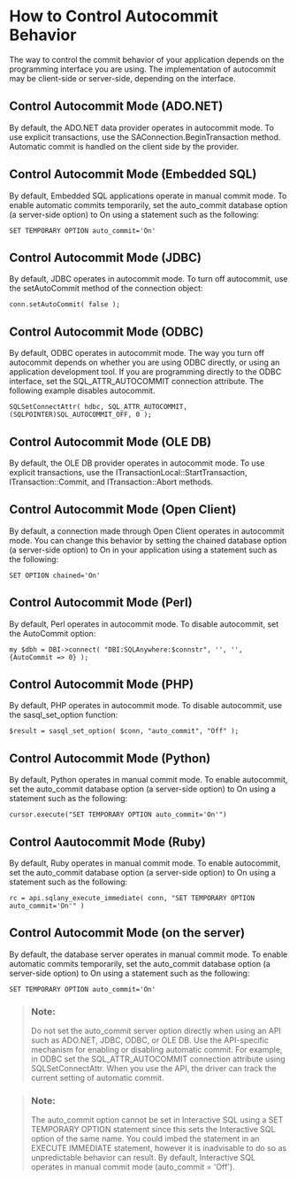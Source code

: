 <!-- loio3bd067536c5f10148c86d9589b7e4302 -->

# How to Control Autocommit Behavior

The way to control the commit behavior of your application depends on the programming interface you are using. The implementation of autocommit may be client-side or server-side, depending on the interface.



## Control Autocommit Mode \(ADO.NET\)

By default, the ADO.NET data provider operates in autocommit mode. To use explicit transactions, use the SAConnection.BeginTransaction method. Automatic commit is handled on the client side by the provider.



## Control Autocommit Mode \(Embedded SQL\)

By default, Embedded SQL applications operate in manual commit mode. To enable automatic commits temporarily, set the auto\_commit database option \(a server-side option\) to On using a statement such as the following:

```
SET TEMPORARY OPTION auto_commit='On'
```



## Control Autocommit Mode \(JDBC\)

By default, JDBC operates in autocommit mode. To turn off autocommit, use the setAutoCommit method of the connection object:

```
conn.setAutoCommit( false );
```



## Control Autocommit Mode \(ODBC\)

By default, ODBC operates in autocommit mode. The way you turn off autocommit depends on whether you are using ODBC directly, or using an application development tool. If you are programming directly to the ODBC interface, set the SQL\_ATTR\_AUTOCOMMIT connection attribute. The following example disables autocommit.

```
SQLSetConnectAttr( hdbc, SQL_ATTR_AUTOCOMMIT, (SQLPOINTER)SQL_AUTOCOMMIT_OFF, 0 );
```



## Control Autocommit Mode \(OLE DB\)

By default, the OLE DB provider operates in autocommit mode. To use explicit transactions, use the ITransactionLocal::StartTransaction, ITransaction::Commit, and ITransaction::Abort methods.



## Control Autocommit Mode \(Open Client\)

By default, a connection made through Open Client operates in autocommit mode. You can change this behavior by setting the chained database option \(a server-side option\) to On in your application using a statement such as the following:

```
SET OPTION chained='On'
```



## Control Autocommit Mode \(Perl\)

By default, Perl operates in autocommit mode. To disable autocommit, set the AutoCommit option:

```
my $dbh = DBI->connect( "DBI:SQLAnywhere:$connstr", '', '', {AutoCommit => 0} );
```



## Control Autocommit Mode \(PHP\)

By default, PHP operates in autocommit mode. To disable autocommit, use the sasql\_set\_option function:

```
$result = sasql_set_option( $conn, "auto_commit", "Off" );
```



## Control Autocommit Mode \(Python\)

By default, Python operates in manual commit mode. To enable autocommit, set the auto\_commit database option \(a server-side option\) to On using a statement such as the following:

```
cursor.execute("SET TEMPORARY OPTION auto_commit='On'")
```



## Control Aautocommit Mode \(Ruby\)

By default, Ruby operates in manual commit mode. To enable autocommit, set the auto\_commit database option \(a server-side option\) to On using a statement such as the following:

```
rc = api.sqlany_execute_immediate( conn, "SET TEMPORARY OPTION auto_commit='On'" )
```



## Control Autocommit Mode \(on the server\)

By default, the database server operates in manual commit mode. To enable automatic commits temporarily, set the auto\_commit database option \(a server-side option\) to On using a statement such as the following:

```
SET TEMPORARY OPTION auto_commit='On'
```

> ### Note:  
> Do not set the auto\_commit server option directly when using an API such as ADO.NET, JDBC, ODBC, or OLE DB. Use the API-specific mechanism for enabling or disabling automatic commit. For example, in ODBC set the SQL\_ATTR\_AUTOCOMMIT connection attribute using SQLSetConnectAttr. When you use the API, the driver can track the current setting of automatic commit.

> ### Note:  
> The auto\_commit option cannot be set in Interactive SQL using a SET TEMPORARY OPTION statement since this sets the Interactive SQL option of the same name. You could imbed the statement in an EXECUTE IMMEDIATE statement, however it is inadvisable to do so as unpredictable behavior can result. By default, Interactive SQL operates in manual commit mode \(auto\_commit = 'Off'\).

